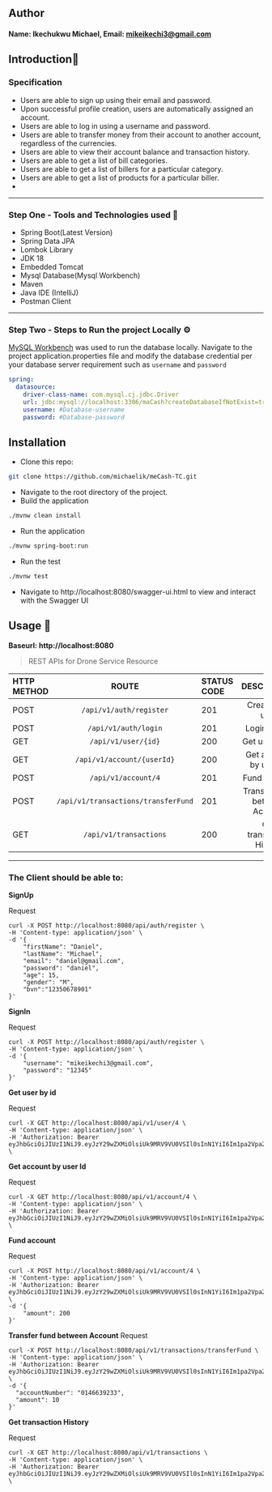 ## Author
#### Name: Ikechukwu Michael, Email: mikeikechi3@gmail.com
## Introduction🖖

### Specification

- Users are able to sign up using their email and password.
- Upon successful profile creation, users are automatically assigned an account.
- Users are able to log in using a username and password.
- Users are able to transfer money from their account to another account, regardless of the currencies.
- Users are able to view their account balance and transaction history.
- Users are able to get a list of bill categories.
- Users are able to get a list of billers for a particular category.
- Users are able to get a list of products for a particular biller.
- 

---

### Step One - Tools and Technologies used 🎼

- Spring Boot(Latest Version)
- Spring Data JPA
- Lombok Library
- JDK 18
- Embedded Tomcat
- Mysql Database(Mysql Workbench)
- Maven
- Java IDE (IntelliJ)
- Postman Client

---

### Step Two - Steps to Run the project Locally ⚙️

[MySQL Workbench](https://www.mysql.com/products/workbench) was used to run the database locally. Navigate to the project application.properties file and modify the database credential per your database server requirement such as `username` and `password`
```yml
spring:
  datasource:
    driver-class-name: com.mysql.cj.jdbc.Driver
    url: jdbc:mysql://localhost:3306/maCash?createDatabaseIfNotExist=true&useUnicode=true&useJDBCCompliantTimezoneShift=true&useLegacyDatetimeCode=false&serverTimezone=UTC
    username: #Database-username
    password: #Database-password
```

## Installation

* Clone this repo:

```bash
git clone https://github.com/michaelik/meCash-TC.git
```
* Navigate to the root directory of the project.
* Build the application
```bash
./mvnw clean install
```
* Run the application
```bash
./mvnw spring-boot:run
```
* Run the test
```bash
./mvnw test
```
* Navigate to http://localhost:8080/swagger-ui.html to view and interact with the Swagger UI

## Usage 🧨

**Baseurl: http://localhost:8080**

>REST APIs for Drone Service Resource

| HTTP METHOD |                ROUTE                | STATUS CODE |          DESCRIPTION          |
|:------------|:-----------------------------------:|:------------|:-----------------------------:|
| POST        |       `/api/v1/auth/register`       | 201         |        Create new user        |
| POST        |        `/api/v1/auth/login`         | 201         |         Login a user          |
| GET         |         `/api/v1/user/{id}`         | 200         |        Get user by id         |
| GET         |     `/api/v1/account/{userId}`      | 200         |    Get account by user Id     |
| POST        |         `/api/v1/account/4`         | 201         |         Fund account          |
| POST        | `/api/v1/transactions/transferFund` | 201         | Transfer fund between Account |
| GET         |       `/api/v1/transactions`        | 200         |    Get transaction History    |

---

### The Client should be able to:

**SignUp**

Request

```
curl -X POST http://localhost:8080/api/auth/register \
-H 'Content-type: application/json' \
-d '{
    "firstName": "Daniel",
    "lastName": "Michael",
    "email": "daniel@gmail.com",
    "password": "daniel",
    "age": 15,
    "gender": "M",
    "bvn":"12350678901"
}'
```
**SignIn**

Request

```
curl -X POST http://localhost:8080/api/auth/register \
-H 'Content-type: application/json' \
-d '{
    "username": "mikeikechi3@gmail.com",
    "password": "12345"
}'
```
**Get user by id**

Request

```
curl -X GET http://localhost:8080/api/v1/user/4 \
-H 'Content-type: application/json' \
-H 'Authorization: Bearer eyJhbGciOiJIUzI1NiJ9.eyJzY29wZXMiOlsiUk9MRV9VU0VSIl0sInN1YiI6Im1pa2Vpa2VjaGkzQGdtYWlsLmNvbSIsImlhdCI6MTY5MjIwOTQ2MiwiZXhwIjoxNjkzNTA1NDYyfQ.tWbASUsAzxtOjVCGWB9_dNn6qmm35IATzoNT9QQmmUY' \
```

**Get account by user Id**

Request

```
curl -X GET http://localhost:8080/api/v1/account/4 \
-H 'Content-type: application/json' \
-H 'Authorization: Bearer eyJhbGciOiJIUzI1NiJ9.eyJzY29wZXMiOlsiUk9MRV9VU0VSIl0sInN1YiI6Im1pa2Vpa2VjaGkzQGdtYWlsLmNvbSIsImlhdCI6MTY5MjIwOTQ2MiwiZXhwIjoxNjkzNTA1NDYyfQ.tWbASUsAzxtOjVCGWB9_dNn6qmm35IATzoNT9QQmmUY' \
```

**Fund account**

Request

```
curl -X POST http://localhost:8080/api/v1/account/4 \
-H 'Content-type: application/json' \
-H 'Authorization: Bearer eyJhbGciOiJIUzI1NiJ9.eyJzY29wZXMiOlsiUk9MRV9VU0VSIl0sInN1YiI6Im1pa2Vpa2VjaGkzQGdtYWlsLmNvbSIsImlhdCI6MTY5MjIwOTQ2MiwiZXhwIjoxNjkzNTA1NDYyfQ.tWbASUsAzxtOjVCGWB9_dNn6qmm35IATzoNT9QQmmUY' \
-d '{
    "amount": 200
}'
```

**Transfer fund between Account**
Request

```
curl -X POST http://localhost:8080/api/v1/transactions/transferFund \
-H 'Content-type: application/json' \
-H 'Authorization: Bearer eyJhbGciOiJIUzI1NiJ9.eyJzY29wZXMiOlsiUk9MRV9VU0VSIl0sInN1YiI6Im1pa2Vpa2VjaGkzQGdtYWlsLmNvbSIsImlhdCI6MTY5MjIwOTQ2MiwiZXhwIjoxNjkzNTA1NDYyfQ.tWbASUsAzxtOjVCGWB9_dNn6qmm35IATzoNT9QQmmUY' \
-d '{
  "accountNumber": "0146639233",
  "amount": 10
}'
```

**Get transaction History**

Request

```
curl -X GET http://localhost:8080/api/v1/transactions \
-H 'Content-type: application/json' \
-H 'Authorization: Bearer eyJhbGciOiJIUzI1NiJ9.eyJzY29wZXMiOlsiUk9MRV9VU0VSIl0sInN1YiI6Im1pa2Vpa2VjaGkzQGdtYWlsLmNvbSIsImlhdCI6MTY5MjIwOTQ2MiwiZXhwIjoxNjkzNTA1NDYyfQ.tWbASUsAzxtOjVCGWB9_dNn6qmm35IATzoNT9QQmmUY' \
```